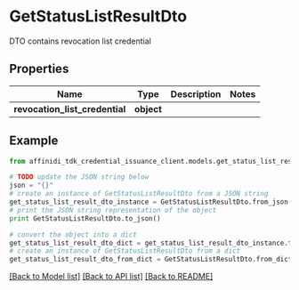 # GetStatusListResultDto

DTO contains revocation list credential

## Properties

| Name                           | Type       | Description | Notes |
| ------------------------------ | ---------- | ----------- | ----- |
| **revocation_list_credential** | **object** |             |

## Example

```python
from affinidi_tdk_credential_issuance_client.models.get_status_list_result_dto import GetStatusListResultDto

# TODO update the JSON string below
json = "{}"
# create an instance of GetStatusListResultDto from a JSON string
get_status_list_result_dto_instance = GetStatusListResultDto.from_json(json)
# print the JSON string representation of the object
print GetStatusListResultDto.to_json()

# convert the object into a dict
get_status_list_result_dto_dict = get_status_list_result_dto_instance.to_dict()
# create an instance of GetStatusListResultDto from a dict
get_status_list_result_dto_from_dict = GetStatusListResultDto.from_dict(get_status_list_result_dto_dict)
```

[[Back to Model list]](../README.md#documentation-for-models) [[Back to API list]](../README.md#documentation-for-api-endpoints) [[Back to README]](../README.md)
